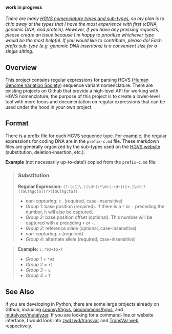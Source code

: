 #### work in progress
*There are many [HGVS nomenclature types and sub-types](http://varnomen.hgvs.org), so my plan is to chip away at the types that I have the most experience with first (cDNA, genomic DNA, and protein). However, if you have any pressing requests, please create an issue because I'm happy to prioritize whichever type would be the most helpful. If you would like to contribute, please do! Each prefix sub-type (e.g. genomic DNA insertions) is a convenient size for a single sitting.* 


## Overview
This project contains regular expressions for parsing HGVS ([Human Genome Variation Society](http://varnomen.hgvs.org)) sequence variant nomenclature. There are existing projects on Github that provide a high-level API for working with HGVS nomenclature; the purpose of this project is to create a lower-level tool with more focus and documentation on regular expressions that can be used under the hood in your own project.

## Format
There is a prefix file for each HGVS sequence type. For example, the regular expressions for coding DNA are in the `prefix-c.md` file. These markdown files are generally organized by the sub-types used on the [HGVS website](http://varnomen.hgvs.org) (substitution, deletion-insertion, etc.). 

**Example** (not necessarily up-to-date!) copied from the `prefix-c.md` file:

>### Substitution
>**Regular Expression:** `(?:[cC]\.)(\d+|\*\d+|-\d+)([+-]\d+)?([GCTAgcta])?>([GCTAgcta])`
>- *non-capturing:* `c.` (required, case-insensitive)
>- *Group 1:* base position (required). If there is a `*` or `-` preceding the number, it will also be captured.
>- *Group 2:* base position offset (optional). This number will be captured with a preceding `+` or `-`.
>- *Group 3:* reference allele (optional, case-insensitive)
>- *non-capturing:* `>` (required)
>- *Group 4:* alternate allele (required, case-insensitive)

>**Example:** `c.*93+1G>T`
>- *Group 1* = `*93`
>- *Group 2* = `+1`
>- *Group 3* = `G`
>- *Group 4* = `T`

## See Also
If you are developing in Python, there are some large projects already on Github, including [counsyl/hgvs](https://github.com/counsyl/hgvs), [biocommons/hgvs](https://github.com/biocommons/hgvs), and [mutalyzer/mutalyzer](https://github.com/mutalyzer/mutalyzer). If you are looking for a command-line or website interface, I would look into [zwdzwd/transvar](https://github.com/zwdzwd/transvar) and [TransVar web](http://bioinformatics.mdanderson.org/transvarweb/), respectively.
